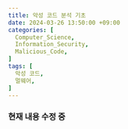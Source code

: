 ```yaml
---
title: 악성 코드 분석 기초
date: 2024-03-26 13:50:00 +09:00
categories: [
  Computer_Science,
  Information_Security,
  Malicious_Code,  
]
tags: [
  악성 코드,
  멀웨어,
]
---
```


### 현재 내용 수정 중
[//]: # (### 테스트 진행 중)

[//]: # ()
[//]: # (#### 내용 작성 확인)

